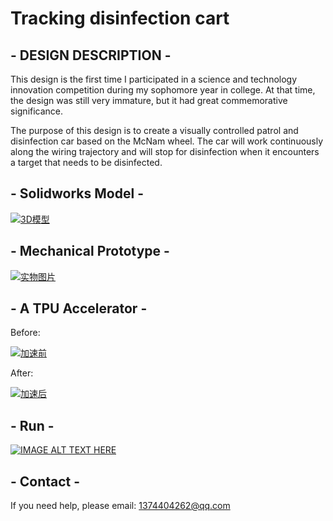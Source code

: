 # Tracking disinfection cart

## - DESIGN DESCRIPTION - 

This design is the first time I participated in a science and technology innovation competition during my sophomore year in college. At that time, the design was still very immature, but it had great commemorative significance.

The purpose of this design is to create a visually controlled patrol and disinfection car based on the McNam wheel. The car will work continuously along the wiring trajectory and will stop for disinfection when it encounters a target that needs to be disinfected.

## - Solidworks Model - 

[![3D模型](https://s1.imagehub.cc/images/2024/09/11/dfd0e3317666b638d73fdc49ca6700d9.png)](https://www.imagehub.cc/image/3D%E6%A8%A1%E5%9E%8B.bVRgtJ)

## - Mechanical Prototype -

[![实物图片](https://s1.imagehub.cc/images/2024/09/11/ca419dc56692107cb29dfbe5c79620a6.png)](https://www.imagehub.cc/image/%E5%AE%9E%E7%89%A9%E5%9B%BE%E7%89%87.bVRwQe)

## - A TPU Accelerator - 

Before:

[![加速前](https://s1.imagehub.cc/images/2024/09/11/3e57325f1dd4bcfb85a02b1522aa9487.gif)](https://s1.imagehub.cc/images/2024/09/11/3e57325f1dd4bcfb85a02b1522aa9487.gif)

After:

[![加速后](https://s1.imagehub.cc/images/2024/09/11/8032ea82b4e20158f4e4304eec2be30c.gif)](https://www.imagehub.cc/image/%E5%8A%A0%E9%80%9F%E5%90%8E.bVRMf7)

## - Run - 

[![IMAGE ALT TEXT HERE](https://img.youtube.com/vi/jFqy-8rrGRI/0.jpg)](https://www.youtube.com/watch?v=jFqy-8rrGRI)

## - Contact -
If you need help, please email:
1374404262@qq.com
